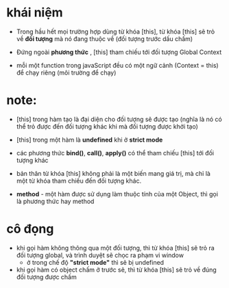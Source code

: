 # khái niệm
- Trong hầu hết mọi trường hợp dùng từ khóa [this], từ khóa [this] sẽ trỏ về **đối tượng** mà nó đang thuộc về  (đối tượng trước dấu chấm)
- Đứng ngoài **phương thức** , [this] tham chiếu tới đối tượng Global Context 

- mỗi một function trong javaScript đều có một ngữ cảnh (Context = this) để chạy riêng (môi trường để chạy)

# note:
- [this] trong hàm tạo là đại diện cho đối tượng sẽ được tạo (nghĩa là nó có thể trỏ được đến đối tượng khác khi mà đối tượng được khởi tạo)
- [this] trong một hàm là **undefined** khi ở **strict mode** 
- các phương thức **bind()**, **call()**, **apply()** có thể tham chiếu [this] tới đối tượng khác 


- bản thân từ khóa [this] không phải là một biến mang giá trị, mà chỉ là một từ khóa tham chiếu đến đối tượng khác.
- **method** - một hàm được sử dụng làm thuộc tính của một Object, thì gọi là phương thức hay method

# cô đọng
- khi gọi hàm không thông qua một đối tượng, thì từ khóa [this] sẽ trỏ ra đối tượng global, và trình duyệt sẽ chọc ra phạm  vi window
    + ở trong chế độ **"strict mode"** thì sẽ bị undefined
- khi gọi hàm có object chấm ở trước sẽ, thì từ khóa [this] sẽ trỏ về đúng đối tượng được chấm